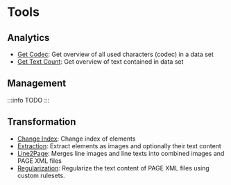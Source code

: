 # Tools
## Analytics
- [Get Codec](/tools/analytics/get_codec): Get overview of all used characters (codec) in a data set
- [Get Text Count](/tools/analytics/get_text_count): Get overview of text contained in data set
## Management
:::info
TODO
:::
## Transformation
- [Change Index](/tools/analytics/get_codec): Change index of elements
- [Extraction](/tools/analytics/get_codec): Extract elements as images and optionally their text content
- [Line2Page](/tools/analytics/get_codec): Merges line images and line texts into combined images and PAGE XML files
- [Regularization](/tools/analytics/get_codec): Regularize the text content of PAGE XML files using custom rulesets. 